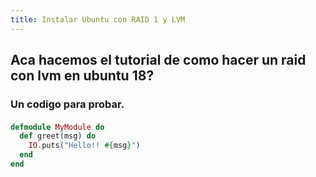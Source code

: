 ```yaml
---
title: Instalar Ubuntu con RAID 1 y LVM
---
```


## Aca hacemos el tutorial de como hacer un raid con lvm en ubuntu 18?
### Un **codigo** para probar.
#### 
```elixir
defmodule MyModule do
  def greet(msg) do
    IO.puts("Hello!! #{msg}")
  end
end
```
####
